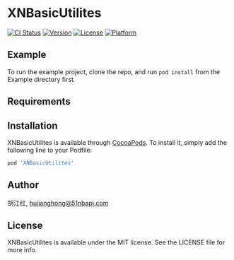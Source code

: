 # XNBasicUtilites

[![CI Status](http://img.shields.io/travis/胡江红/XNBasicUtilites.svg?style=flat)](https://travis-ci.org/胡江红/XNBasicUtilites)
[![Version](https://img.shields.io/cocoapods/v/XNBasicUtilites.svg?style=flat)](http://cocoapods.org/pods/XNBasicUtilites)
[![License](https://img.shields.io/cocoapods/l/XNBasicUtilites.svg?style=flat)](http://cocoapods.org/pods/XNBasicUtilites)
[![Platform](https://img.shields.io/cocoapods/p/XNBasicUtilites.svg?style=flat)](http://cocoapods.org/pods/XNBasicUtilites)

## Example

To run the example project, clone the repo, and run `pod install` from the Example directory first.

## Requirements

## Installation

XNBasicUtilites is available through [CocoaPods](http://cocoapods.org). To install
it, simply add the following line to your Podfile:

```ruby
pod 'XNBasicUtilites'
```

## Author

胡江红, hujianghong@51nbapi.com

## License

XNBasicUtilites is available under the MIT license. See the LICENSE file for more info.
